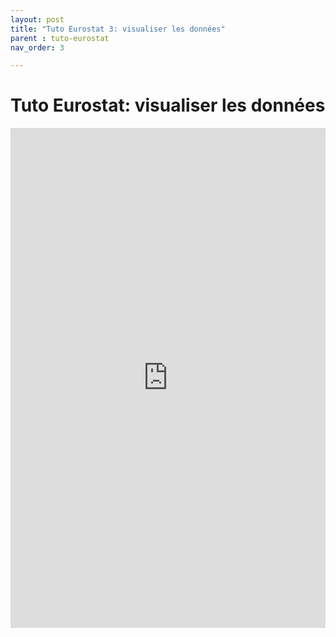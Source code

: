 ```yaml
---
layout: post
title: "Tuto Eurostat 3: visualiser les données"
parent : tuto-eurostat
nav_order: 3

---
```


# Tuto Eurostat: visualiser les données

<iframe width="100%" height="800" frameborder="0"
  src="https://observablehq.com/embed/22e74b796bb95c14?cell=*"></iframe>
